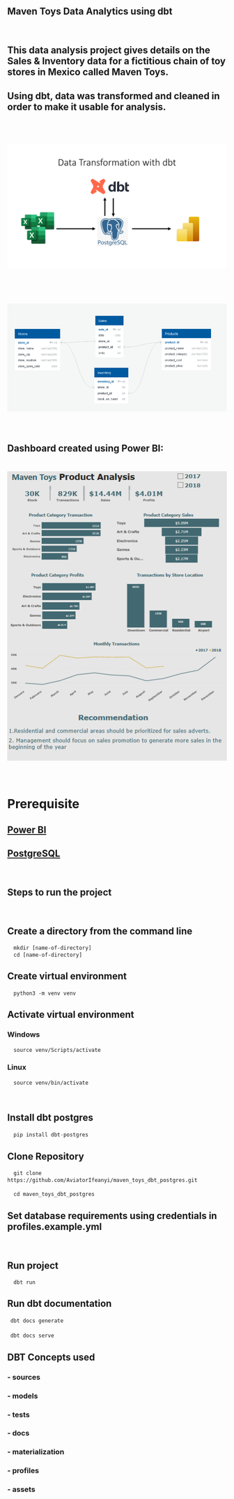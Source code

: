 ## Maven Toys Data Analytics using dbt 

<br />

## This data analysis project gives details on the Sales & Inventory data for a fictitious chain of toy stores in Mexico called Maven Toys.

## Using dbt, data was transformed and cleaned in order to make it usable for analysis. 

<br />

<h1 align="center"> 
  <img  src='./assets/Data Transformation with dbt.png' alt='an image showing the steps taken to transform data with dbt'>
</h1>
<br>

<h1 align="center"> 
  <img  src='./assets/data_model.png' alt='Data model for the database tables'>
</h1>

<br>

## Dashboard created using Power BI:

<h1 align="center"> 
  <img  src='./assets/maven_toys.png' alt='Dashboard'>
</h1>

<br>

# Prerequisite
## [Power BI]()

## [PostgreSQL]()


<br>

## Steps to run the project
<br />

## Create a directory from the command line
```commandline
  mkdir [name-of-directory]
  cd [name-of-directory]
```

## Create virtual environment
```commandline
  python3 -m venv venv
```
## Activate virtual environment

### Windows
```commandline
  source venv/Scripts/activate
```

### Linux
```commandline
  source venv/bin/activate
```
<br>

## Install dbt postgres 
```python
  pip install dbt-postgres
```
## Clone Repository
```commandline
  git clone https://github.com/AviatorIfeanyi/maven_toys_dbt_postgres.git
  
  cd maven_toys_dbt_postgres

```

## Set database requirements using credentials in profiles.example.yml

<br>

## Run project
```commandline
  dbt run
```

## Run dbt documentation
```python
 dbt docs generate

 dbt docs serve
```

## DBT Concepts used

### - sources
### - models
### - tests
### - docs
### - materialization
### - profiles
### - assets